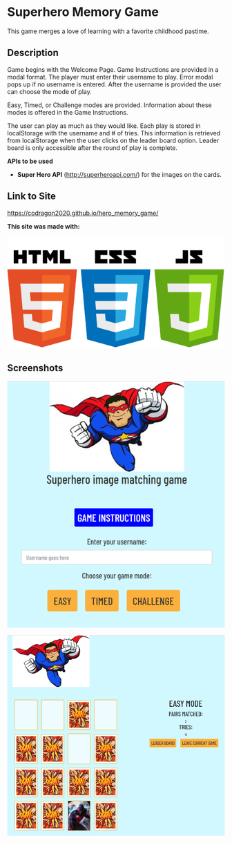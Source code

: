 # Superhero Memory Game

This game merges a love of learning with a favorite childhood pastime. 

## Description

Game begins with the Welcome Page. Game Instructions are provided in a modal format. The player must enter their username to play. Error modal pops up if no username is entered. After the username is provided the user can choose the mode of play.

Easy, Timed, or Challenge modes are provided. Information about these modes is offered in the Game Instructions.

The user can play as much as they would like.  Each play is stored in localStorage with the username and # of tries. This information is retrieved from localStorage when the user clicks on the leader board option. Leader board is only accessible after the round of play is complete.


**APIs to be used**

- **Super Hero API** (http://superheroapi.com/) for the images on the cards.


## Link to Site

https://codragon2020.github.io/hero_memory_game/

**This site was made with:**

![tech stack](./assets/images/html-css-js.png)


## Screenshots

![Welcome Page](./assets/images/welcome-page.png)

![Game Board](./assets/images/game-board.png)